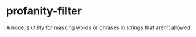 profanity-filter
================

A node.js utility for masking words or phrases in strings that aren't allowed
